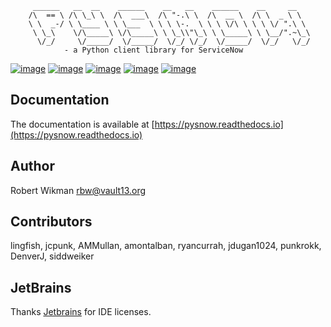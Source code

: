```
	 ______   __  __    ______    __   __    ______    __     __
	/\  == \ /\ \_\ \  /\  ___\  /\ "-.\ \  /\  __ \  /\ \  _ \ \
	\ \  _-/ \ \____ \ \ \___  \ \ \ \-.  \ \ \ \/\ \ \ \ \/ ".\ \
	 \ \_\    \/\_____\ \/\_____\ \ \_\\"\_\ \ \_____\ \ \__/".~\_\
	  \/_/     \/_____/  \/_____/  \/_/ \/_/  \/_____/  \/_/   \/_/
			- a Python client library for ServiceNow
```

[![image](https://travis-ci.org/rbw/pysnow.svg?branch=master)](https://travis-ci.org/rbw/pysnow)
[![image](https://coveralls.io/repos/github/rbw0/pysnow/badge.svg?branch=master)](https://coveralls.io/github/rbw0/pysnow?branch=master)
[![image](https://badge.fury.io/py/pysnow.svg)](https://pypi.python.org/pypi/pysnow)
[![image](https://img.shields.io/badge/License-MIT-green.svg)](https://opensource.org/licenses/MIT)
[![image](https://pepy.tech/badge/pysnow/month)](https://pepy.tech/project/pysnow)


Documentation
---

The documentation is available at [https://pysnow.readthedocs.io](https://pysnow.readthedocs.io)


Author
---

Robert Wikman <rbw@vault13.org>

Contributors
---

lingfish, jcpunk, AMMullan, amontalban, ryancurrah, jdugan1024, punkrokk, DenverJ, siddweiker


JetBrains
---

Thanks [Jetbrains](http://www.jetbrains.com) for IDE licenses.

